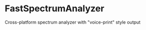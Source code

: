 FastSpectrumAnalyzer
====================

Cross-platform spectrum analyzer with "voice-print" style output
